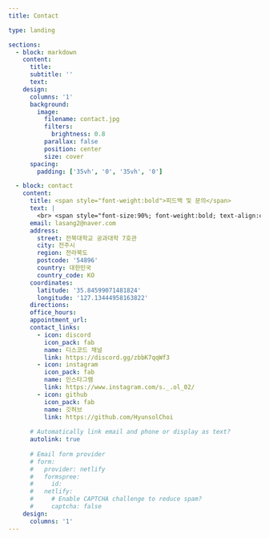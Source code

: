 ```yaml
---
title: Contact

type: landing

sections:
  - block: markdown
    content:
      title: 
      subtitle: ''
      text:
    design:
      columns: '1'
      background:
        image: 
          filename: contact.jpg
          filters:
            brightness: 0.8
          parallax: false
          position: center
          size: cover
      spacing:
        padding: ['35vh', '0', '35vh', '0']

  - block: contact
    content:
      title: <span style="font-weight:bold">피드백 및 문의</span>
      text: | 
        <br> <span style="font-size:90%; font-weight:bold; text-align:center;">피드백 및 기타 문의사항은 아래 내용들을 참고해주시면 감사하겠습니다.</span><br>
      email: lasang2@naver.com
      address:
        street: 전북대학교 공과대학 7호관
        city: 전주시
        region: 전라북도
        postcode: '54896'
        country: 대한민국
        country_code: KO
      coordinates:
        latitude: '35.84599071481824'
        longitude: '127.13444958163822'
      directions: 
      office_hours:
      appointment_url: 
      contact_links:
        - icon: discord
          icon_pack: fab
          name: 디스코드 채널
          link: https://discord.gg/zbbK7qqWf3
        - icon: instagram
          icon_pack: fab
          name: 인스타그램
          link: https://www.instagram.com/s._.ol_02/
        - icon: github
          icon_pack: fab
          name: 깃허브
          link: https://github.com/HyunsolChoi
    
      # Automatically link email and phone or display as text?
      autolink: true
    
      # Email form provider
      # form:
      #   provider: netlify
      #   formspree:
      #     id:
      #   netlify:
      #     # Enable CAPTCHA challenge to reduce spam?
      #     captcha: false
    design:
      columns: '1'
---
```

